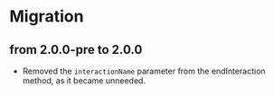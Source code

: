 # Migration

## from 2.0.0-pre to 2.0.0

- Removed the `interactionName` parameter from the endInteraction method, as it became unneeded.
